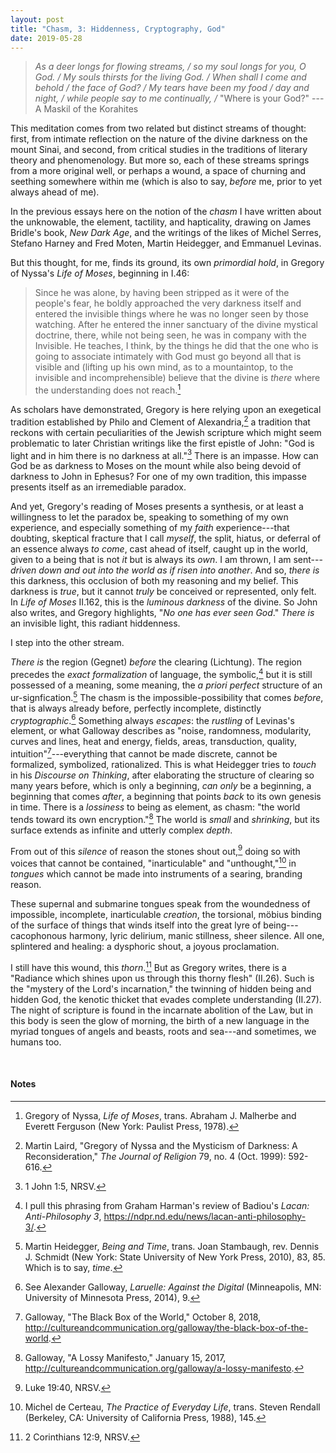 ```yaml
---
layout: post
title: "Chasm, 3: Hiddenness, Cryptography, God"
date: 2019-05-28
---
```


> *As a deer longs for flowing streams, / so my soul longs for you, O God. / My souls thirsts for the living God. / When shall I come and behold / the face of God? / My tears have been my food / day and night, / while people say to me continually, /* "Where is your God?" ---A Maskil of the Korahites

This meditation comes from two related but distinct streams of thought: first, from intimate reflection on the nature of the divine darkness on the mount Sinai, and second, from critical studies in the traditions of literary theory and phenomenology. But more so, each of these streams springs from a more original well, or perhaps a wound, a space of churning and seething somewhere within me (which is also to say, *before* me, prior to yet always ahead of me).

In the previous essays here on the notion of the *chasm* I have written about the unknowable, the element, tactility, and hapticality, drawing on James Bridle's book, *New Dark Age*, and the writings of the likes of Michel Serres, Stefano Harney and Fred Moten, Martin Heidegger, and Emmanuel Levinas.

But this thought, for me, finds its ground, its own *primordial hold*, in Gregory of Nyssa's *Life of Moses*, beginning in I.46:

> Since he was alone, by having been stripped as it were of the people's fear, he boldly approached the very darkness itself and entered the invisible things where he was no longer seen by those watching. After he entered the inner sanctuary of the divine mystical doctrine, there, while not being seen, he was in company with the Invisible. He teaches, I think, by the things he did that the one who is going to associate intimately with God must go beyond all that is visible and (lifting up his own mind, as to a mountaintop, to the invisible and incomprehensible) believe that the divine is *there* where the understanding does not reach.[^1]

As scholars have demonstrated, Gregory is here relying upon an exegetical tradition established by Philo and Clement of Alexandria,[^2] a tradition that reckons with certain peculiarities of the Jewish scripture which might seem problematic to later Christian writings like the first epistle of John: "God is light and in him there is no darkness at all."[^3] There is an impasse. How can God be as darkness to Moses on the mount while also being devoid of darkness to John in Ephesus? For one of my own tradition, this impasse presents itself as an irremediable paradox.

And yet, Gregory's reading of Moses presents a synthesis, or at least a willingness to let the paradox be, speaking to something of my own experience, and especially something of my *faith* experience---that doubting, skeptical fracture that I call *myself*, the split, hiatus, or deferral of an essence always *to come*, cast ahead of itself, caught up in the world, given to a being that is not *it* but is always its *own*. I am thrown, I am sent---*driven down and out into the world as if risen into another*. And so, *there is* this darkness, this occlusion of both my reasoning and my belief. This darkness is *true*, but it cannot *truly* be conceived or represented, only felt. In *Life of Moses* II.162, this is the *luminous darkness* of the divine. So John also writes, and Gregory highlights, "*No one has ever seen God*." *There is* an invisible light, this radiant hiddenness.

I step into the other stream.

*There is* the region (Gegnet) *before* the clearing (Lichtung). The region precedes the *exact formalization* of language, the symbolic,[^4] but it is still possessed of a meaning, some meaning, the *a priori perfect* structure of an ur-signfication.[^5] The chasm is the impossible-possibility that comes *before*, that is always already before, perfectly incomplete, distinctly *cryptographic*.[^6] Something always *escapes*: the *rustling* of Levinas's element, or what Galloway describes as "noise, randomness, modularity, curves and lines, heat and energy, fields, areas, transduction, quality, intuition"[^7]---everything that cannot be made discrete, cannot be formalized, symbolized, rationalized. This is what Heidegger tries to *touch* in his *Discourse on Thinking*, after elaborating the structure of clearing so many years before, which is only a beginning, *can only* be a beginning, a beginning that comes *after*, a beginning that points *back* to its own genesis in time. There is a *lossiness* to being as element, as chasm: "the world tends toward its own encryption."[^8] The world is *small* and *shrinking*, but its surface extends as infinite and utterly complex *depth*.

From out of this *silence* of reason the stones shout out,[^9] doing so with voices that cannot be contained, "inarticulable" and "unthought,"[^10] in *tongues* which cannot be made into instruments of a searing, branding reason.

These supernal and submarine tongues speak from the woundedness of impossible, incomplete, inarticulable *creation*, the torsional, möbius binding of the surface of things that winds itself into the great lyre of being---cacophonous harmony, lyric delirium, manic stillness, sheer silence. All one, splintered and healing: a dysphoric shout, a joyous proclamation.

I still have this wound, this *thorn*.[^11] But as Gregory writes, there is a "Radiance which shines upon us through this thorny flesh" (II.26). Such is the "mystery of the Lord's incarnation," the twinning of hidden being and hidden God, the kenotic thicket that evades complete understanding (II.27). The night of scripture is found in the incarnate abolition of the Law, but in this body is seen the glow of morning, the birth of a new language in the myriad tongues of angels and beasts, roots and sea---and sometimes, we humans too.

<br>

#### Notes

[^1]: Gregory of Nyssa, *Life of Moses*, trans. Abraham J. Malherbe and Everett Ferguson (New York: Paulist Press, 1978).

[^2]: Martin Laird, "Gregory of Nyssa and the Mysticism of Darkness: A Reconsideration," *The Journal of Religion* 79, no. 4 (Oct. 1999): 592-616.

[^3]: 1 John 1:5, NRSV.

[^4]: I pull this phrasing from Graham Harman's review of Badiou's *Lacan: Anti-Philosophy 3*, <https://ndpr.nd.edu/news/lacan-anti-philosophy-3/>.

[^5]: Martin Heidegger, *Being and Time*, trans. Joan Stambaugh, rev. Dennis J. Schmidt (New York: State University of New York Press, 2010), 83, 85. Which is to say, *time*.

[^6]: See Alexander Galloway, *Laruelle: Against the Digital* (Minneapolis, MN: University of Minnesota Press, 2014), 9.

[^7]: Galloway, "The Black Box of the World," October 8, 2018, <http://cultureandcommunication.org/galloway/the-black-box-of-the-world>.

[^8]: Galloway, "A Lossy Manifesto," January 15, 2017, <http://cultureandcommunication.org/galloway/a-lossy-manifesto>.

[^9]: Luke 19:40, NRSV.

[^10]: Michel de Certeau, *The Practice of Everyday Life*, trans. Steven Rendall (Berkeley, CA: University of California Press, 1988), 145.

[^11]: 2 Corinthians 12:9, NRSV.
